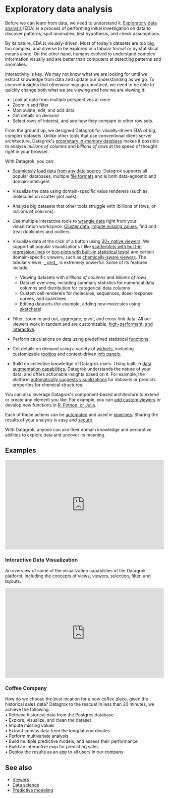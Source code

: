 <!-- TITLE: Exploratory data analysis -->
<!-- SUBTITLE: -->

# Exploratory data analysis

Before we can learn from data, we need to understand
it. [Exploratory data analysis](https://en.wikipedia.org/wiki/Exploratory_data_analysis) (EDA) is a process of
performing initial investigation on data to discover patterns, spot anomalies, test hypothesis, and check assumptions.

By its nature, EDA is visually-driven. Most of today's datasets are too big, too complex, and diverse to be explored in
a tabular format or by statistical means alone. On the other hand, humans evolved to understand complex information
visually and are better than computers at detecting patterns and anomalies.

Interactivity is key. We may not know what we are looking for until we extract knowledge from data and update our
understanding as we go. To uncover insights that otherwise may go unnoticed, we need to be able to quickly change both
what we are viewing and how we are viewing it:

* Look at data from multiple perspectives at once
* Zoom in and filter
* Manipulate, edit, and add data
* Get details on demand
* Select rows of interest, and see how they compare to other row sets.

From the ground up, we designed Datagrok for visually-driven EDA of big, complex datasets. Unlike other tools that use
conventional client-server architecture,
Datagrok's [proprietary in-memory database](../develop/advanced/performance.md#in-memory-database) makes it possible to
analyze _millions of columns_ and
_billions of rows_ at the speed of thought right in your browser.

With Datagrok, you can:

* [Seamlessly load data from any data source](../access/importing-data.md). Datagrok supports all popular databases,
  multiple [file formats](../access/importing-data.md#supported-file-types) and is both data-agnostic and
  domain-intelligent. <!--TODO link to a section on domains once ready-->

* Visualize the data using domain-specific value renderers (such as molecules on scatter plot axes).

* Analyze big datasets that other tools struggle with (billions of rows, or millions of columns).

* Use multiple interactive tools to [wrangle data](../transform/data-wrangling.md) right from your visualization
  workspace. [Cluster data](cluster-data.md), [impute missing values](../transform/missing-values-imputation.md), find
  and treat duplicates and outliers.

* Visualize data at the click of a button using [30+ native viewers](../visualize/viewers.md). We support all popular
  visualizations (
  like [scatterplots with built-in regression lines](../visualize/viewers/scatter-plot.md#regression-line)
  or [box-plots with built-in statistical tests](../visualize/viewers/box-plot.md#t-test)) and certain domain-specific
  viewers, such as [chemically-aware   viewers](../domains/chem/chemically-aware-viewers.md). The tabular viewer, [_
  grid_](../visualize/viewers/grid.md), is extremely powerful. Some of its features include:

  * Viewing datasets with _millions of columns_ and _billions of rows_
  * Dataset overview, including summary statistics for numerical data columns and distribution for categorical data
    columns
  * Custom cell renderers for molecules, sequences, dose-response curves, and sparklines
  * Editing datasets (for example, adding new molecules using [sketchers](../domains/chem/sketcher.md))

* Filter, zoom in and out, aggregate, pivot, and cross-link data. All our viewers work in tandem and are customizable,
  [high-performant, and interactive](../develop/advanced/performance.md#viewers).

* Perform calculations on data using predefined statistical [functions](../datagrok/functions/function.md).
* Get details on demand using a variety of [widgets](../visualize/widgets.md), including customizable
  [tooltips](../explore/select-tooltip-columns.md#viewer-tooltips) and
  context-driven [info panels](../discover/info-panels.md).

* Build on collective knowledge of Datagrok users. Using
  built-in [data augmentation capabilities](../discover/data-augmentation.md), Datagrok understands the nature of your
  data, and offers actionable insights based on it. For example, the platform
  [automatically suggests visualizations](../visualize/view-layout.md#layout-suggestions) for datasets or predicts
  properties for chemical structures.

You can also leverage Datagrok's component-based architecture to extend or create any element you like. For example, you
can [add custom viewers](../develop/how-to/develop-custom-viewer.md) or develop new functions
in [R, Python, or Julia](../compute/scripting.md).

Each of these actions can be [automated](../datagrok/functions/function.md#macros) and used in
[pipelines](../access/data-pipeline.md). Sharing the results of your analysis is easy and
[secure](../govern/security.md).<!--TODO rewrite for clarity-->

With Datagrok, anyone can use their domain knowledge and perceptive abilities to explore data and uncover its meaning.

## Examples

<!-- markdownlint-capture -->
<!-- markdownlint-disable -->

<div class="card" style={{width:"512px",}}>
<iframe src="https://www.youtube.com/embed/67LzPsdNrEc?vq=hd1080&rel=0&color=white&autohide=0" width="512" height="288" frameborder="0"></iframe>
  <div class="card-body">
    <h3 class="card-title">Interactive Data Visualization</h3>
    <p class="card-text">An overview of some of the visualization capabilities of the Datagrok platform, including the concepts of views, viewers, selection, filter, and layouts.</p>
    </div>
</div>

<div class="card" style={{width:"512px",}}>
<iframe src="https://www.youtube.com/embed/tVwpRB8fikQ?vq=hd1080&rel=0&color=white&autohide=0" width="512" height="288" frameborder="0"></iframe>
  <div class="card-body">
    <h3 class="card-title">Coffee Company</h3>
    <p class="card-text">How do we choose the best location for a new coffee place, given the historical sales data? Datagrok to the rescue! In less than 20 minutes, we achieve the following:<br />
                         • Retrieve historical data from the Postgres database<br />
                         • Explore, visualize, and clean the dataset<br />
                         • Impute missing values<br />
                         • Extract census data from the long/lat coordinates<br />
                         • Perform multivariate analysis<br />
                         • Build multiple predictive models, and assess their performance<br />
                         • Build an interactive map for predicting sales<br />
                         • Deploy the results as an app to all users in our company<br />
    </p>
  </div>
</div>

<!-- markdownlint-restore -->

## See also

* [Viewers](../visualize/viewers.md)
* [Data science](../learn/data-science.md)
* [Predictive modeling](../learn/predictive-modeling.md)
